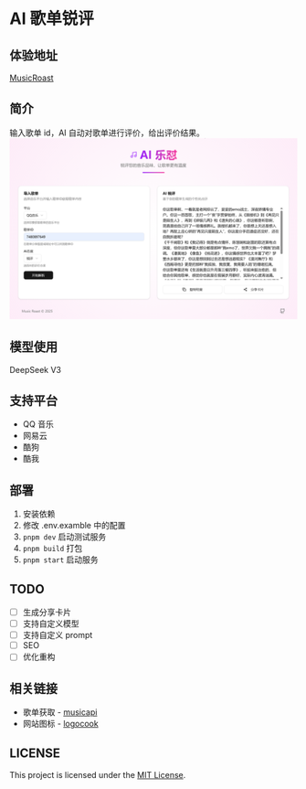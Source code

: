# AI 歌单锐评

## 体验地址

[MusicRoast](https://roast.luckyabner.top)

## 简介

输入歌单 id，AI 自动对歌单进行评价，给出评价结果。
![alt text](image.png)

## 模型使用

DeepSeek V3

## 支持平台

- QQ 音乐
- 网易云
- 酷狗
- 酷我

## 部署

1. 安装依赖
2. 修改 .env.examble 中的配置
3. `pnpm dev` 启动测试服务
4. `pnpm build` 打包
5. `pnpm start` 启动服务

## TODO

- [ ] 生成分享卡片
- [ ] 支持自定义模型
- [ ] 支持自定义 prompt
- [ ] SEO
- [ ] 优化重构

## 相关链接

- 歌单获取 - [musicapi](https://github.com/Superheroff/musicapi.git)
- 网站图标 - [logocook](https://www.logocook.shop/)

## LICENSE

This project is licensed under the [MIT License](LICENSE).

